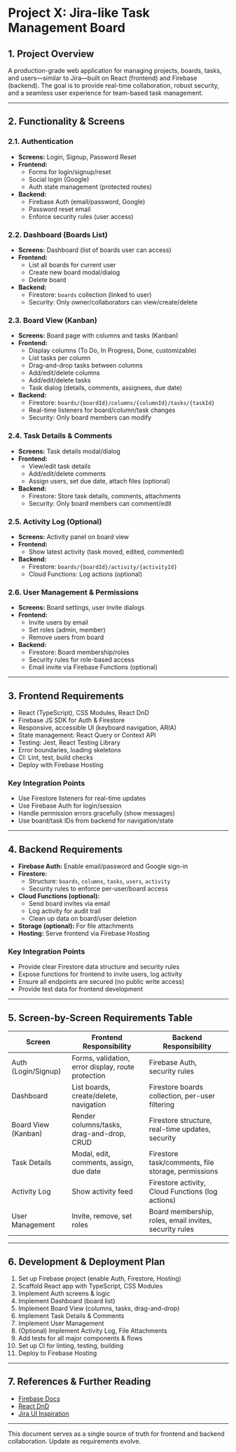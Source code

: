 # Project X: Jira-like Task Management Board

## 1. Project Overview
A production-grade web application for managing projects, boards, tasks, and users—similar to Jira—built on React (frontend) and Firebase (backend). The goal is to provide real-time collaboration, robust security, and a seamless user experience for team-based task management.

---

## 2. Functionality & Screens

### 2.1. Authentication
- **Screens:** Login, Signup, Password Reset
- **Frontend:**
  - Forms for login/signup/reset
  - Social login (Google)
  - Auth state management (protected routes)
- **Backend:**
  - Firebase Auth (email/password, Google)
  - Password reset email
  - Enforce security rules (user access)

### 2.2. Dashboard (Boards List)
- **Screens:** Dashboard (list of boards user can access)
- **Frontend:**
  - List all boards for current user
  - Create new board modal/dialog
  - Delete board
- **Backend:**
  - Firestore: `boards` collection (linked to user)
  - Security: Only owner/collaborators can view/create/delete

### 2.3. Board View (Kanban)
- **Screens:** Board page with columns and tasks (Kanban)
- **Frontend:**
  - Display columns (To Do, In Progress, Done, customizable)
  - List tasks per column
  - Drag-and-drop tasks between columns
  - Add/edit/delete columns
  - Add/edit/delete tasks
  - Task dialog (details, comments, assignees, due date)
- **Backend:**
  - Firestore: `boards/{boardId}/columns/{columnId}/tasks/{taskId}`
  - Real-time listeners for board/column/task changes
  - Security: Only board members can modify

### 2.4. Task Details & Comments
- **Screens:** Task details modal/dialog
- **Frontend:**
  - View/edit task details
  - Add/edit/delete comments
  - Assign users, set due date, attach files (optional)
- **Backend:**
  - Firestore: Store task details, comments, attachments
  - Security: Only board members can comment/edit

### 2.5. Activity Log (Optional)
- **Screens:** Activity panel on board view
- **Frontend:**
  - Show latest activity (task moved, edited, commented)
- **Backend:**
  - Firestore: `boards/{boardId}/activity/{activityId}`
  - Cloud Functions: Log actions (optional)

### 2.6. User Management & Permissions
- **Screens:** Board settings, user invite dialogs
- **Frontend:**
  - Invite users by email
  - Set roles (admin, member)
  - Remove users from board
- **Backend:**
  - Firestore: Board membership/roles
  - Security rules for role-based access
  - Email invite via Firebase Functions (optional)

---

## 3. Frontend Requirements
- React (TypeScript), CSS Modules, React DnD
- Firebase JS SDK for Auth & Firestore
- Responsive, accessible UI (keyboard navigation, ARIA)
- State management: React Query or Context API
- Testing: Jest, React Testing Library
- Error boundaries, loading skeletons
- CI: Lint, test, build checks
- Deploy with Firebase Hosting

### Key Integration Points
- Use Firestore listeners for real-time updates
- Use Firebase Auth for login/session
- Handle permission errors gracefully (show messages)
- Use board/task IDs from backend for navigation/state

---

## 4. Backend Requirements
- **Firebase Auth:** Enable email/password and Google sign-in
- **Firestore:**
  - Structure: `boards`, `columns`, `tasks`, `users`, `activity`
  - Security rules to enforce per-user/board access
- **Cloud Functions (optional):**
  - Send board invites via email
  - Log activity for audit trail
  - Clean up data on board/user deletion
- **Storage (optional):** For file attachments
- **Hosting:** Serve frontend via Firebase Hosting

### Key Integration Points
- Provide clear Firestore data structure and security rules
- Expose functions for frontend to invite users, log activity
- Ensure all endpoints are secured (no public write access)
- Provide test data for frontend development

---

## 5. Screen-by-Screen Requirements Table
| Screen               | Frontend Responsibility                                 | Backend Responsibility                                 |
|----------------------|--------------------------------------------------------|--------------------------------------------------------|
| Auth (Login/Signup)  | Forms, validation, error display, route protection     | Firebase Auth, security rules                          |
| Dashboard            | List boards, create/delete, navigation                 | Firestore boards collection, per-user filtering        |
| Board View (Kanban)  | Render columns/tasks, drag-and-drop, CRUD              | Firestore structure, real-time updates, security       |
| Task Details         | Modal, edit, comments, assign, due date                | Firestore task/comments, file storage, permissions     |
| Activity Log         | Show activity feed                                     | Firestore activity, Cloud Functions (log actions)      |
| User Management      | Invite, remove, set roles                              | Board membership, roles, email invites, security rules |

---

## 6. Development & Deployment Plan
1. Set up Firebase project (enable Auth, Firestore, Hosting)
2. Scaffold React app with TypeScript, CSS Modules
3. Implement Auth screens & logic
4. Implement Dashboard (board list)
5. Implement Board View (columns, tasks, drag-and-drop)
6. Implement Task Details & Comments
7. Implement User Management
8. (Optional) Implement Activity Log, File Attachments
9. Add tests for all major components & flows
10. Set up CI for linting, testing, building
11. Deploy to Firebase Hosting

---

## 7. References & Further Reading
- [Firebase Docs](https://firebase.google.com/docs)
- [React DnD](https://react-dnd.github.io/react-dnd/about)
- [Jira UI Inspiration](https://www.atlassian.com/software/jira)

---

This document serves as a single source of truth for frontend and backend collaboration. Update as requirements evolve.
